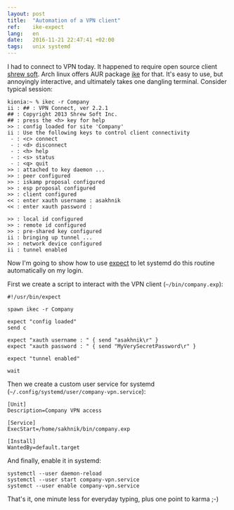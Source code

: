 ```yaml
---
layout: post
title:  "Automation of a VPN client"
ref:    ike-expect
lang:   en
date:   2016-11-21 22:47:41 +02:00
tags:   unix systemd
---
```


I had to connect to VPN today. It happened to require open source
client [shrew soft](https://www.shrew.net/home). Arch linux offers AUR package
[ike](https://aur.archlinux.org/packages/ike) for that. It's easy to use, but
annoyingly interactive, and ultimately takes one dangling terminal.
Consider typical session:

```
kionia:~ % ikec -r Company
ii : ## : VPN Connect, ver 2.2.1
## : Copyright 2013 Shrew Soft Inc.
## : press the <h> key for help
>> : config loaded for site 'Company'
ii : Use the following keys to control client connectivity
 - : <c> connect
 - : <d> disconnect
 - : <h> help
 - : <s> status
 - : <q> quit
>> : attached to key daemon ...
>> : peer configured
>> : iskamp proposal configured
>> : esp proposal configured
>> : client configured
<< : enter xauth username : asakhnik
<< : enter xauth password :

>> : local id configured
>> : remote id configured
>> : pre-shared key configured
ii : bringing up tunnel ...
>> : network device configured
ii : tunnel enabled

```

Now I'm going to show how to use [expect](http://expect.sourceforge.net/) to
let systemd do this routine automatically on my login.

First we create a script to interact with the VPN client (`~/bin/company.exp`):
```expect
#!/usr/bin/expect

spawn ikec -r Company

expect "config loaded"
send c

expect "xauth username : " { send "asakhnik\r" }
expect "xauth password : " { send "MyVerySecretPassword\r" }

expect "tunnel enabled"

wait
```

Then we create a custom user service for systemd
(`~/.config/systemd/user/company-vpn.service`):
```init
[Unit]
Description=Company VPN access

[Service]
ExecStart=/home/sakhnik/bin/company.exp

[Install]
WantedBy=default.target
```

And finally, enable it in systemd:
```shell
systemctl --user daemon-reload
systemctl --user start company-vpn.service
systemct --user enable company-vpn.service
```

That's it, one minute less for everyday typing, plus one point to karma ;-)
